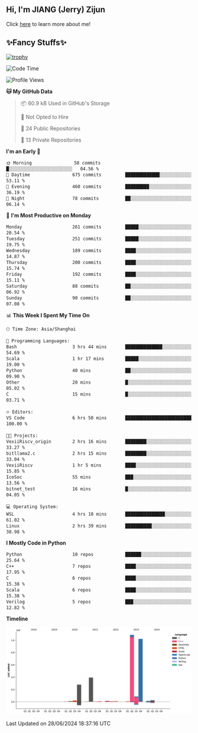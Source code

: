 ## Hi, I'm JIANG (Jerry) Zijun

Click [here](https://jzjerry.github.io/about/) to learn more about me!

## ✨Fancy Stuffs✨
[![trophy](https://github-profile-trophy.vercel.app/?username=jzjerry&theme=onedark)](https://github.com/ryo-ma/github-profile-trophy)
<!--START_SECTION:waka-->
![Code Time](http://img.shields.io/badge/Code%20Time-545%20hrs%2022%20mins-blue)

![Profile Views](http://img.shields.io/badge/Profile%20Views-0-blue)

**🐱 My GitHub Data** 

> 📦 60.9 kB Used in GitHub's Storage 
 > 
> 🚫 Not Opted to Hire
 > 
> 📜 24 Public Repositories 
 > 
> 🔑 13 Private Repositories 
 > 
**I'm an Early 🐤** 

```text
🌞 Morning                58 commits          █░░░░░░░░░░░░░░░░░░░░░░░░   04.56 % 
🌆 Daytime                675 commits         █████████████░░░░░░░░░░░░   53.11 % 
🌃 Evening                460 commits         █████████░░░░░░░░░░░░░░░░   36.19 % 
🌙 Night                  78 commits          ██░░░░░░░░░░░░░░░░░░░░░░░   06.14 % 
```
📅 **I'm Most Productive on Monday** 

```text
Monday                   261 commits         █████░░░░░░░░░░░░░░░░░░░░   20.54 % 
Tuesday                  251 commits         █████░░░░░░░░░░░░░░░░░░░░   19.75 % 
Wednesday                189 commits         ████░░░░░░░░░░░░░░░░░░░░░   14.87 % 
Thursday                 200 commits         ████░░░░░░░░░░░░░░░░░░░░░   15.74 % 
Friday                   192 commits         ████░░░░░░░░░░░░░░░░░░░░░   15.11 % 
Saturday                 88 commits          ██░░░░░░░░░░░░░░░░░░░░░░░   06.92 % 
Sunday                   90 commits          ██░░░░░░░░░░░░░░░░░░░░░░░   07.08 % 
```


📊 **This Week I Spent My Time On** 

```text
🕑︎ Time Zone: Asia/Shanghai

💬 Programming Languages: 
Bash                     3 hrs 44 mins       ██████████████░░░░░░░░░░░   54.69 % 
Scala                    1 hr 17 mins        █████░░░░░░░░░░░░░░░░░░░░   19.00 % 
Python                   40 mins             ██░░░░░░░░░░░░░░░░░░░░░░░   09.90 % 
Other                    20 mins             █░░░░░░░░░░░░░░░░░░░░░░░░   05.02 % 
C                        15 mins             █░░░░░░░░░░░░░░░░░░░░░░░░   03.71 % 

🔥 Editors: 
VS Code                  6 hrs 50 mins       █████████████████████████   100.00 % 

🐱‍💻 Projects: 
VexiiRiscv_origin        2 hrs 16 mins       ████████░░░░░░░░░░░░░░░░░   33.27 % 
bitllama2.c              2 hrs 15 mins       ████████░░░░░░░░░░░░░░░░░   33.04 % 
VexiiRiscv               1 hr 5 mins         ████░░░░░░░░░░░░░░░░░░░░░   15.85 % 
IceSoc                   55 mins             ███░░░░░░░░░░░░░░░░░░░░░░   13.56 % 
bitnet_test              16 mins             █░░░░░░░░░░░░░░░░░░░░░░░░   04.05 % 

💻 Operating System: 
WSL                      4 hrs 10 mins       ███████████████░░░░░░░░░░   61.02 % 
Linux                    2 hrs 39 mins       ██████████░░░░░░░░░░░░░░░   38.98 % 
```

**I Mostly Code in Python** 

```text
Python                   10 repos            ██████░░░░░░░░░░░░░░░░░░░   25.64 % 
C++                      7 repos             ████░░░░░░░░░░░░░░░░░░░░░   17.95 % 
C                        6 repos             ████░░░░░░░░░░░░░░░░░░░░░   15.38 % 
Scala                    6 repos             ████░░░░░░░░░░░░░░░░░░░░░   15.38 % 
Verilog                  5 repos             ███░░░░░░░░░░░░░░░░░░░░░░   12.82 % 
```



**Timeline**

![Lines of Code chart](https://raw.githubusercontent.com/Jzjerry/Jzjerry/main/assets/bar_graph.png)


 Last Updated on 28/06/2024 18:37:16 UTC
<!--END_SECTION:waka-->
